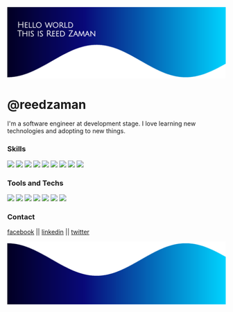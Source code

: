 <img src="https://github.com/reedzaman/reedzaman/blob/main/1632380576937.png?raw=true">

# @reedzaman

I'm a software engineer at development stage. I love learning new technologies and adopting to new things.

### Skills
<code><img height="20" src="https://cdn.iconscout.com/icon/free/png-64/c-plus-569563.png"></code>
<code><img height="20" src="https://cdn.iconscout.com/icon/free/png-64/qt-1-555150.png"></code>
<code><img height="20" src="https://cdn.iconscout.com/icon/free/png-64/html5-2038876-1720089.png"></code>
<code><img height="20" src="https://cdn.iconscout.com/icon/free/png-64/css3-8-1175200.png"></code>
<code><img height="20" src="https://cdn.iconscout.com/icon/free/png-64/bootstrap-226077.png"></code>
<code><img height="20" src="https://cdn.iconscout.com/icon/free/png-64/javascript-1-225993.png"></code>
<code><img height="20" src="https://cdn.iconscout.com/icon/free/png-64/react-3-1175109.png"></code>
<code><img height="20" src="https://cdn.iconscout.com/icon/free/png-64/jquery-7-1175152.png"></code>
<code><img height="20" src="https://cdn.iconscout.com/icon/free/png-64/node-js-1174925.png"></code>

### Tools and Techs
<code><img height="20" src="https://cdn.iconscout.com/icon/free/png-64/visual-studio-code-1868941-1583105.png"></code>
<code><img height="20" src="https://cdn.iconscout.com/icon/free/png-64/vim-2-1175074.png"></code>
<code><img height="20" src="https://cdn.iconscout.com/icon/free/png-64/visual-studio-569577.png"></code>
<code><img height="20" src="https://cdn.iconscout.com/icon/free/png-64/ubuntu-16-1175076.png"></code>
<code><img height="20" src="https://cdn.iconscout.com/icon/free/png-64/terminal-19-458204.png"></code>
<code><img height="20" src="https://cdn.iconscout.com/icon/free/png-64/github-34-225988.png"></code>
<code><img height="20" src="https://cdn.iconscout.com/icon/free/png-64/npm-3-1175132.png"></code>

### Contact
[facebook](https://facebook.com/nahidzaman.reed)   ||
[linkedin](https://linkedin.com/in/reed-zaman-598379151)   ||
[twitter](https://twitter.com/reedzaman)


<img src="https://github.com/reedzaman/reedzaman/blob/main/1632381448982.png?raw=true">
